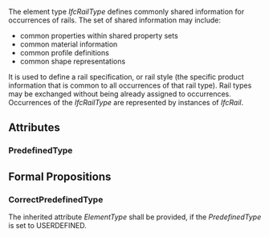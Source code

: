 The element type _IfcRailType_ defines commonly shared information for occurrences of rails. The set of shared information may include:
* common properties within shared property sets
* common material information
* common profile definitions
* common shape representations



<!-- end of short definition -->

It is used to define a rail specification, or rail style (the specific product information that is common to all occurrences of that rail type). Rail types may be exchanged without being already assigned to occurrences.
Occurrences of the _IfcRailType_ are represented by instances of _IfcRail_.

## Attributes

### PredefinedType


## Formal Propositions

### CorrectPredefinedType
The inherited attribute _ElementType_ shall be provided, if the _PredefinedType_ is set to USERDEFINED.
